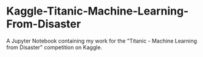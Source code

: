 # Kaggle-Titanic-Machine-Learning-From-Disaster
A Jupyter Notebook containing my work for the "Titanic - Machine Learning from Disaster" competition on Kaggle.
